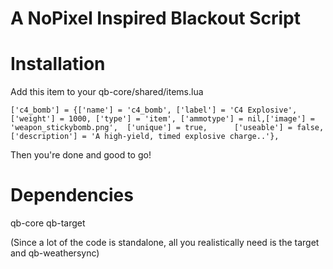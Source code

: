 # A NoPixel Inspired Blackout Script

# Installation

Add this item to your qb-core/shared/items.lua
```
['c4_bomb'] = {['name'] = 'c4_bomb', ['label'] = 'C4 Explosive', ['weight'] = 1000, ['type'] = 'item', ['ammotype'] = nil,['image'] = 'weapon_stickybomb.png', 	['unique'] = true, 		['useable'] = false, 	['description'] = 'A high-yield, timed explosive charge..'},
```
Then you're done and good to go! 

# Dependencies

qb-core
qb-target 

(Since a lot of the code is standalone, all you realistically need is the target and qb-weathersync)



